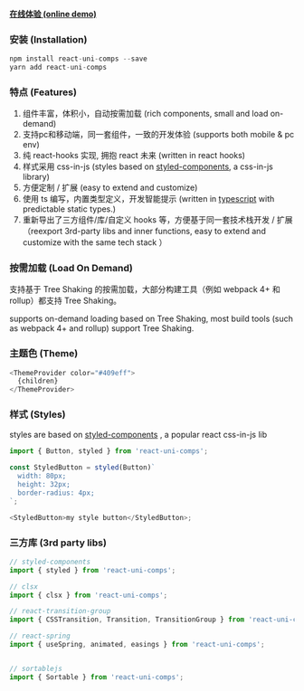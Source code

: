 #### [在线体验 (online demo)](https://leonwgc.github.io/react-uni-comps/base)

### 安装 (Installation) 

```js
npm install react-uni-comps --save
yarn add react-uni-comps
```

### 特点 (Features)

1. 组件丰富，体积小，自动按需加载 (rich components, small and load on-demand)
2. 支持pc和移动端，同一套组件，一致的开发体验 (supports both mobile & pc env)
3. 纯 react-hooks 实现, 拥抱 react 未来 (written in react hooks)
4. 样式采用 css-in-js (styles based on [styled-components](https://styled-components.com/), a css-in-js library)
5. 方便定制 / 扩展 (easy to extend and customize)
6. 使用 ts 编写，内置类型定义，开发智能提示 (written in [typescript](https://www.typescriptlang.org/) with predictable static types.)
7. 重新导出了三方组件/库/自定义 hooks 等，方便基于同一套技术栈开发 / 扩展 （reexport 3rd-party libs and inner functions, easy to extend and customize with the same tech stack ）

### 按需加载 (Load On Demand)

支持基于 Tree Shaking 的按需加载，大部分构建工具（例如 webpack 4+ 和 rollup）都支持 Tree Shaking。

supports on-demand loading based on Tree Shaking, most build tools (such as webpack 4+ and rollup) support Tree Shaking.


### 主题色 (Theme)

```js
<ThemeProvider color="#409eff">
  {children}
</ThemeProvider>
```

### 样式 (Styles)
styles are based on [styled-components](https://styled-components.com/) , a popular react css-in-js  lib

```js
import { Button, styled } from 'react-uni-comps';

const StyledButton = styled(Button)`
  width: 80px;
  height: 32px;
  border-radius: 4px;
`;

<StyledButton>my style button</StyledButton>;
```

### 三方库 (3rd party libs)

```js
// styled-components
import { styled } from 'react-uni-comps';

// clsx
import { clsx } from 'react-uni-comps';

// react-transition-group
import { CSSTransition, Transition, TransitionGroup } from 'react-uni-comps';

// react-spring
import { useSpring, animated, easings } from 'react-uni-comps';


// sortablejs
import { Sortable } from 'react-uni-comps';
```
